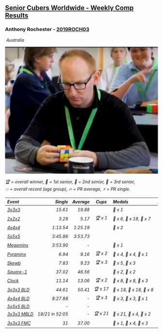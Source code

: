 <style>table {white-space: nowrap;}</style>
<link rel="stylesheet" type="text/css" href="/scw-comp/css/flags.css" />

## [Senior Cubers Worldwide - Weekly Comp Results](/scw-comp/results/)
### Anthony Rochester - [2019ROCH03](https://www.worldcubeassociation.org/persons/2019ROCH03)

<i class="flag flag-AU" />&nbsp;Australia

![Anthony Rochester](1556165958.jpg)

<span style="white-space: nowrap;">🏆 = overall winner</span>, <span style="white-space: nowrap;">🥇 = 1st senior</span>, <span style="white-space: nowrap;">🥈 = 2nd senior</span>, <span style="white-space: nowrap;">🥉 = 3rd senior</span>, <span style="white-space: nowrap;">💥 = overall record (age group)</span>, <span style="white-space: nowrap;">🔥 = PR average</span>, <span style="white-space: nowrap;">⚡ = PR single</span>.

| Event | Single | Average | Cups | Medals | Achievements|
| :-- | --: | --: | :--: | :-- | :-- |
| [3x3x3](333.md) | 15.61 | 19.88 |  | 🥉 x 1 | 🔥 x 7, ⚡ x 6 |
| [2x2x2](222.md) | 3.29 | 5.17 | 🏆 x 1 | 🥇 x 6, 🥈 x 18, 🥉 x 7 | 🔥 x 5, ⚡ x 3 |
| [4x4x4](444.md) | 1:13.54 | 1:25.19 |  | 🥉 x 2 | 🔥 x 2, ⚡ x 3 |
| [5x5x5](555.md) | 3:45.86 | 3:53.73 |  |  | 🔥 x 1, ⚡ x 1 |
| [Megaminx](minx.md) | 3:53.90 | - |  | 🥉 x 1 | ⚡ x 1 |
| [Pyraminx](pyram.md) | 6.94 | 9.16 | 🏆 x 2 | 🥇 x 4, 🥈 x 4, 🥉 x 1 | 🔥 x 5, ⚡ x 6 |
| [Skewb](skewb.md) | 7.83 | 9.23 | 🏆 x 3 | 🥇 x 5, 🥈 x 3 | 🔥 x 6, ⚡ x 5 |
| [Square-1](sq1.md) | 37.02 | 46.56 |  | 🥈 x 2, 🥉 x 2 | 🔥 x 4, ⚡ x 3 |
| [Clock](clock.md) | 11.14 | 13.06 | 🏆 x 2 | 🥇 x 8, 🥈 x 8, 🥉 x 3 | 🔥 x 7, ⚡ x 12 |
| [3x3x3 BLD](333bf.md) | 44.61 | 50.41 | 🏆 x 17 | 🥇 x 18, 🥈 x 18, 🥉 x 8 | 🔥 x 3, ⚡ x 7 |
| [4x4x4 BLD](444bf.md) | 8:27.88 | - | 🏆 x 3 | 🥇 x 3, 🥈 x 3, 🥉 x 1 | ⚡ x 3 |
| [5x5x5 BLD](555bf.md) | - | - |  |  |  |
| [3x3x3 MBLD](333mbf.md) | 18/21 in 52:05 | - | 🏆 x 21 | 🥇 x 21, 🥈 x 4, 🥉 x 2 | 💥 x 4, ⚡ x 9 |
| [3x3x3 FMC](333fm.md) | 31 | 37.00 |  | 🥇 x 1, 🥈 x 4, 🥉 x 3 | 🔥 x 1, ⚡ x 6 |

<!-- Global site tag (gtag.js) - Google Analytics -->
<script async src="https://www.googletagmanager.com/gtag/js?id=UA-86348435-3"></script>
<script>window.dataLayer = window.dataLayer || []; function gtag() {dataLayer.push(arguments);} gtag('js', new Date()); gtag('config', 'UA-86348435-3');</script>
